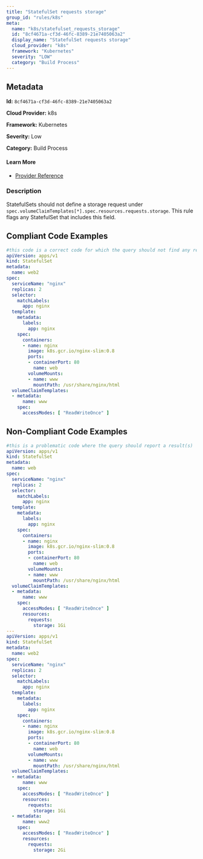 ```yaml
---
title: "StatefulSet requests storage"
group_id: "rules/k8s"
meta:
  name: "k8s/statefulset_requests_storage"
  id: "8cf4671a-cf3d-46fc-8389-21e7405063a2"
  display_name: "StatefulSet requests storage"
  cloud_provider: "k8s"
  framework: "Kubernetes"
  severity: "LOW"
  category: "Build Process"
---
```

## Metadata

**Id:** `8cf4671a-cf3d-46fc-8389-21e7405063a2`

**Cloud Provider:** k8s

**Framework:** Kubernetes

**Severity:** Low

**Category:** Build Process

#### Learn More

 - [Provider Reference](https://kubernetes.io/docs/concepts/workloads/controllers/statefulset/)

### Description

 StatefulSets should not define a storage request under `spec.volumeClaimTemplates[*].spec.resources.requests.storage`. This rule flags any StatefulSet that includes this field.


## Compliant Code Examples
```yaml
#this code is a correct code for which the query should not find any result
apiVersion: apps/v1
kind: StatefulSet
metadata:
  name: web2
spec:
  serviceName: "nginx"
  replicas: 2
  selector:
    matchLabels:
      app: nginx
  template:
    metadata:
      labels:
        app: nginx
    spec:
      containers:
      - name: nginx
        image: k8s.gcr.io/nginx-slim:0.8
        ports:
        - containerPort: 80
          name: web
        volumeMounts:
        - name: www
          mountPath: /usr/share/nginx/html
  volumeClaimTemplates:
  - metadata:
      name: www
    spec:
      accessModes: [ "ReadWriteOnce" ]
```
## Non-Compliant Code Examples
```yaml
#this is a problematic code where the query should report a result(s)
apiVersion: apps/v1
kind: StatefulSet
metadata:
  name: web
spec:
  serviceName: "nginx"
  replicas: 2
  selector:
    matchLabels:
      app: nginx
  template:
    metadata:
      labels:
        app: nginx
    spec:
      containers:
      - name: nginx
        image: k8s.gcr.io/nginx-slim:0.8
        ports:
        - containerPort: 80
          name: web
        volumeMounts:
        - name: www
          mountPath: /usr/share/nginx/html
  volumeClaimTemplates:
  - metadata:
      name: www
    spec:
      accessModes: [ "ReadWriteOnce" ]
      resources:
        requests:
          storage: 1Gi
---
apiVersion: apps/v1
kind: StatefulSet
metadata:
  name: web2
spec:
  serviceName: "nginx"
  replicas: 2
  selector:
    matchLabels:
      app: nginx
  template:
    metadata:
      labels:
        app: nginx
    spec:
      containers:
      - name: nginx
        image: k8s.gcr.io/nginx-slim:0.8
        ports:
        - containerPort: 80
          name: web
        volumeMounts:
        - name: www
          mountPath: /usr/share/nginx/html
  volumeClaimTemplates:
  - metadata:
      name: www
    spec:
      accessModes: [ "ReadWriteOnce" ]
      resources:
        requests:
          storage: 1Gi
  - metadata:
      name: www2
    spec:
      accessModes: [ "ReadWriteOnce" ]
      resources:
        requests:
          storage: 2Gi
```
